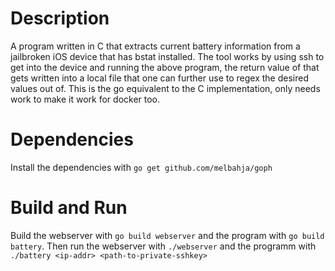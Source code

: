 # Description
A program written in C that extracts current battery information from a jailbroken iOS device that has bstat installed. The tool works by using ssh to get into the device and running the above program, the return value of that gets written into a local file that one can further use to regex the desired values out of. This is the go equivalent to the C implementation, only needs work to make it work for docker too.

# Dependencies
Install the dependencies with ``go get github.com/melbahja/goph``

# Build and Run
Build the webserver with ``go build webserver`` and the program with ``go build battery``. Then run the webserver with ``./webserver`` and the programm with ``./battery <ip-addr> <path-to-private-sshkey>``